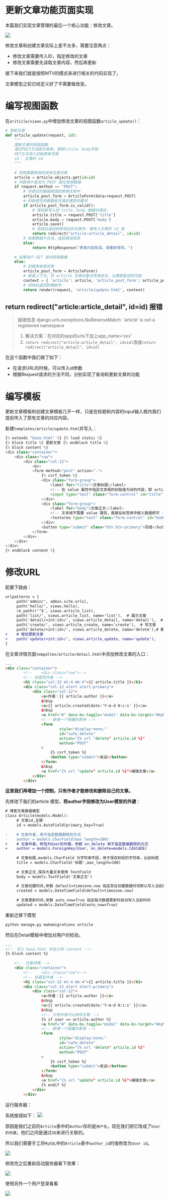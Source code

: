 # 更新文章功能页面实现

本篇我们实现文章管理的最后一个核心功能：修改文章。

![](https://img-blog.csdnimg.cn/img_convert/7bb31e753c4158e52c4a24b6cfc18378.png)


修改文章和创建文章实际上差不太多，需要注意两点：
- 修改文章需要传入ID，指定修改的文章
- 修改文章需要先读取文章内容，然后再更新

接下来我们就是按照MTV的模式来进行相关的代码实现了。

文章模型之前已经定义好了不需要做改变。

# 编写视图函数
在`ariticle/views.py`中增加修改文章的视图函数`article_update()`：

```python
# 更新文章
def article_update(request, id):
    """
    更新文章的视图函数
    通过POST方法提交表单，更新titile、body字段
    GET方法进入初始表单页面
    id： 文章的 id
    """
 
    # 获取需要修改的具体文章对象
    article = Article.objects.get(id=id)
    # 判断用户是否为 POST 提交表单数据
    if request.method == "POST":
        # 将提交的数据赋值到表单实例中
        article_post_form = ArticleForm(data=request.POST)
        # 判断提交的数据是否满足模型的要求
        if article_post_form.is_valid():
            # 保存新写入的 title、body 数据并保存
            article.title = request.POST['title']
            article.body = request.POST['body']
            article.save()
            # 完成后返回到修改后的文章中。需传入文章的 id 值
            return redirect("article:article_detail", id=id)
        # 如果数据不合法，返回错误信息
        else:
            return HttpResponse("表单内容有误，请重新填写。")
 
    # 如果用户 GET 请求获取数据
    else:
        # 创建表单类实例
        article_post_form = ArticleForm()
        # 赋值上下文，将 article 文章对象也传递进去，以便提取旧的内容
        context = { 'article': article, 'article_post_form': article_post_form }
        # 将响应返回到模板中
        return render(request, 'article/update.html', context)
```

## return redirect("article:article_detail", id=id) 报错
> 报错信息 django.urls.exceptions.NoReverseMatch: 'article' is not a registered namespace
> 1. 解决方案：在对应的app的urls下加上app_name=‘xxx’
> 2. `return redirect("article:article_detail", id=id)`改成`return redirect("article_detail", id=id)`

在这个函数中我们做了如下：
- 在请求URL的时候，可以传入id参数
- 根据Request请求的方法不同，分别实现了查询和更新文章的功能

# 编写模板
更新文章模板和创建文章模板几乎一样，只是在标题和内容的input输入框内我们提前传入了原有文章的对应内容。

新建`templates/article/update.html`并写入：

```python
{% extends "base.html" %} {% load static %}
{% block title %} 更新文章 {% endblock title %}
{% block content %}
<div class="container">
    <div class="row">
        <div class="col-12">
            <br>
            <form method="post" action=".">
                {% csrf_token %}
                <div class="form-group">
                    <label for="title">文章标题</label>
                    <!-- 在 value 属性中指定文本框的初始值为旧的内容，即 article 对象中的 title 字段 -->
                    <input type="text" class="form-control" id="title" name="title" value="{{ article.title }}">
                </div>
                <div class="form-group">
                    <label for="body">文章正文</label>
                    <!-- 文本域不需要 value 属性，直接在标签体中嵌入数据即可 -->
                    <textarea type="text" class="form-control" id="body" name="body" rows="12">{{ article.body }}</textarea>
                </div>
                <button type="submit" class="btn btn-primary">完成</button>
            </form>
        </div>
    </div>
</div>
{% endblock content %}
```
# 修改URL
配置下路由：
```diff
urlpatterns = [
     path('admin/', admin.site.urls),
     path('hello/', views.hello),
     re_path(r'^$', views.article_list),
     path('list/', views.article_list, name='list'),  # 展示文章
     path('detail/<int:id>/', views.article_detail, name='detail'),  # 文章详情
     path('create/', views.article_create, name='create'),  # 写文章
     path('delete/<int:id>/', views.article_delete, name='delete'),# 删除文章
+    # 增加更新文章
+    path('update/<int:id>/', views.article_update, name='update'),
]
```

在文章详情页面`tempaltes/article/detail.html`中添加修改文章的入口：

```html
...
<div class="container">
        <!--    <div class="row">-->
        <!-- 标题及作者 -->
        <h1 class="col-12 mt-4 mb-4">{{ article.title }}</h1>
        <div class="col-12 alert alert-primary">
            <div class="col-12">
                <a>作者：{{ article.author }}</a>
                &nbsp
                <a>{{ article.created|date:'Y-m-d H:i:s' }}</a>
                &nbsp
                <a href="#" data-bs-toggle="modal" data-bs-target="#myModal">删除文章</a>
                <!-- 新增一个隐藏的表单 -->
                <form
                        style="display:none;"
                        id="safe_delete"
                        action="{% url "delete" article.id %}"
                        method="POST"
                >
                    {% csrf_token %}
                    <button type="submit">发送</button>
                </form>
                &nbsp
                <a href="{% url "update" article.id %}">编辑文章</a>
            </div>
        </div>
```
**这里我们再增加一个控制，只有作者才能修改和删除自己的文章。**

先修改下我们的article 模型，**将author字段修改为User模型的外键**：

```diff
# 博客文章数据模型
class Article(models.Model):
     # 文章id,主键
     id = models.AutoField(primary_key=True)
 
-    # 文章作者，用于指定数据删除的方式
-    author = models.CharField(max_length=100)
+    # 文章作者。修改为User的外键，参数 on_delete 用于指定数据删除的方式
+    author = models.ForeignKey(User, on_delete=models.CASCADE)
 
     # 文章标题,models.CharField 为字符串字段，用于保存较短的字符串，比如标题
     title = models.CharField('标题',max_length=100)
 
     # 文章正文,保存大量文本使用 TextField
     body = models.TextField('文章正文')
 
     # 文章创建时间,参数 default=timezone.now 指定其在创建数据时将默认写入当前的时间
     created = models.DateTimeField(default=timezone.now)
 
     # 文章更新时间,参数 auto_now=True 指定每次数据更新时自动写入当前时间
     updated = models.DateTimeField(auto_now=True)
```

重新迁移下模型
```sh
python manage.py makemigrations article
```

然后在Detail模板中增加对用户的检验。
```html
...
<!-- 写入 base.html 中定义的 content -->
{% block content %}
 
    <!-- 文章详情 -->
    <div class="container">
        <!--    <div class="row">-->
        <!-- 标题及作者 -->
        <h1 class="col-12 mt-4 mb-4">{{ article.title }}</h1>
        <div class="col-12 alert alert-primary">
            <div class="col-12">
                <a>作者：{{ article.author }}</a>
                &nbsp
                <a>{{ article.created|date:'Y-m-d H:i:s' }}</a>
                &nbsp
                <!-- 只有作者可以修改文章 -->
                {% if user == article.author %}
                <a href="#" data-bs-toggle="modal" data-bs-target="#myModal">删除文章</a>
                <!-- 新增一个隐藏的表单 -->
                <form
                        style="display:none;"
                        id="safe_delete"
                        action="{% url "delete" article.id %}"
                        method="POST"
                >
                    {% csrf_token %}
                    <button type="submit">发送</button>
                </form>
                &nbsp
                <a href="{% url "update" article.id %}">编辑文章</a>
                {% endif %}
            </div>
        </div>
```
运行服务器：

系统报错如下：
![](https://img-blog.csdnimg.cn/img_convert/e25b5d8cf729ebc303c882e09e73e915.png)



原因是我们之前的`Article`表中的`Author`存的是`用户名`，现在我们把它改成了`User的外键`，他们之间是通过`ID`来进行关联的。

所以我们需要手工将`MySQL`中的`Article`表中`author_id`的值修改为`User id`。

![](https://img-blog.csdnimg.cn/img_convert/1628c5327a9a9485469c1487233b1581.png)


修改完之后重新启动服务器看下效果：

![](https://img-blog.csdnimg.cn/img_convert/e9b766e9aa22bf5d91387e4255a09ded.png)

使用另外一个用户登录看看

![](https://img-blog.csdnimg.cn/img_convert/913f7de846739ff690800436cd1e6c69.png)